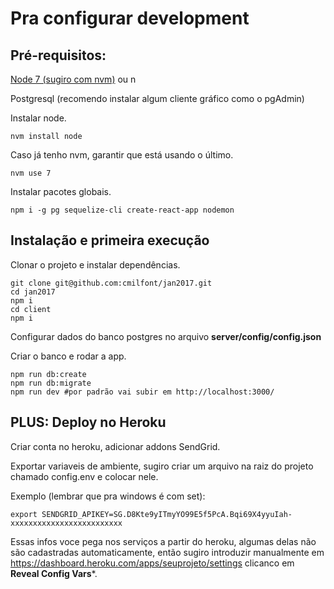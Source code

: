 # Pra configurar development

## Pré-requisitos:
[Node 7 (sugiro com nvm)](https://github.com/creationix/nvm) ou n

Postgresql (recomendo instalar algum cliente gráfico como o pgAdmin)

Instalar node.
```
nvm install node
```

Caso já tenho nvm, garantir que está usando o último.
```
nvm use 7
```

Instalar pacotes globais.
```
npm i -g pg sequelize-cli create-react-app nodemon
```

## Instalação e primeira execução

Clonar o projeto e instalar dependências.
```
git clone git@github.com:cmilfont/jan2017.git
cd jan2017
npm i
cd client
npm i
```
Configurar dados do banco postgres no arquivo **server/config/config.json**

Criar o banco e rodar a app.
```
npm run db:create
npm run db:migrate
npm run dev #por padrão vai subir em http://localhost:3000/
```

## PLUS: Deploy no Heroku

Criar conta no heroku, adicionar addons SendGrid.

Exportar variaveis de ambiente, sugiro criar um arquivo na raiz do projeto chamado config.env e colocar nele.

Exemplo (lembrar que pra windows é com set):

```
export SENDGRID_APIKEY=SG.D8Kte9yITmyYO99E5f5PcA.Bqi69X4yyuIah-xxxxxxxxxxxxxxxxxxxxxxxxx
```

Essas infos voce pega nos serviços a partir do heroku, algumas delas não são cadastradas automaticamente, então sugiro introduzir manualmente em https://dashboard.heroku.com/apps/seuprojeto/settings clicanco em **Reveal Config Vars***.
